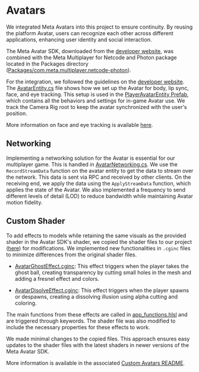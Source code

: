 # Avatars

We integrated Meta Avatars into this project to ensure continuity. By reusing the platform Avatar, users can recognize each other across different applications, enhancing user identity and social interaction.

The Meta Avatar SDK, downloaded from the [developer website](https://developers.meta.com/horizon/downloads/package/meta-avatars-sdk/), was combined with the Meta Multiplayer for Netcode and Photon package located in the Packages directory ([Packages/com.meta.multiplayer.netcode-photon](../Packages/com.meta.multiplayer.netcode-photon)).

For the integration, we followed the guidelines on the [developer website](https://developers.meta.com/horizon/documentation/unity/meta-avatars-overview/). The [AvatarEntity.cs](../Packages/com.meta.multiplayer.netcode-photon/Avatar/AvatarEntity.cs) file shows how we set up the Avatar for body, lip sync, face, and eye tracking. This setup is used in the [PlayerAvatarEntity Prefab](../Assets/UltimateGloveBall/Prefabs/Arena/Player/PlayerAvatarEntity.prefab), which contains all the behaviors and settings for in-game Avatar use. We track the Camera Rig root to keep the avatar synchronized with the user's position.

More information on face and eye tracking is available [here](https://developers.meta.com/horizon/documentation/unity/meta-avatars-face-eye-pose/).

## Networking

Implementing a networking solution for the Avatar is essential for our multiplayer game. This is handled in [AvatarNetworking.cs](../Packages/com.meta.multiplayer.netcode-photon/Avatar/AvatarNetworking.cs). We use the `RecordStreamData` function on the avatar entity to get the data to stream over the network. This data is sent via RPC and received by other clients. On the receiving end, we apply the data using the `ApplyStreamData` function, which applies the state of the Avatar. We also implemented a frequency to send different levels of detail (LOD) to reduce bandwidth while maintaining Avatar motion fidelity.

## Custom Shader

To add effects to models while retaining the same visuals as the provided shader in the Avatar SDK's shader, we copied the shader files to our project ([here](../Assets/UltimateGloveBall/VFX/Shaders/CustomAvatar)) for modifications. We implemented new functionalities in `.cginc` files to minimize differences from the original shader files.

- [AvatarGhostEffect.cginc](../Assets/UltimateGloveBall/VFX/Shaders/CustomAvatar/AvatarGhostEffect.cginc): This effect triggers when the player takes the ghost ball, creating transparency by cutting small holes in the mesh and adding a fresnel effect and colors.

- [AvatarDisolveEffect.cginc](../Assets/UltimateGloveBall/VFX/Shaders/CustomAvatar/AvatarDisolveEffect.cginc): This effect triggers when the player spawns or despawns, creating a dissolving illusion using alpha cutting and coloring.

The main functions from these effects are called in [app_functions.hlsl](../Assets/UltimateGloveBall/VFX/Shaders/CustomAvatar/app_specific/app_functions.hlsl) and are triggered through keywords. The shader file was also modified to include the necessary properties for these effects to work.

We made minimal changes to the copied files. This approach ensures easy updates to the shader files with the latest shaders in newer versions of the Meta Avatar SDK.

More information is available in the associated [Custom Avatars README](../Assets/UltimateGloveBall/VFX/Shaders/CustomAvatar/README.md).
